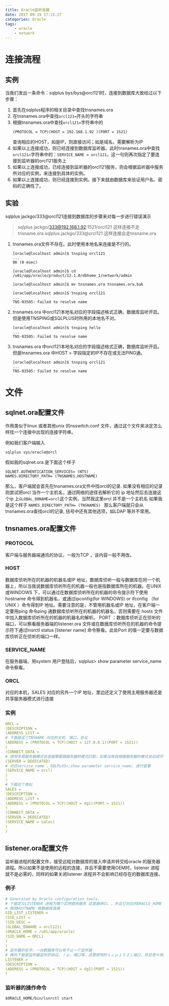 ```yaml
---
title: Oracle监听连接
date: 2017-09-19 17:15:27
categories: Oracle
tags: 
    - oracle
    - network
---
```


# 连接流程

## 实例

当我们发出一条命令：sqlplus bys/bys@orcl121时，连接到数据库大致经过以下步骤：

1. 首先在sqlplus程序的相关目录中查找tnsnames.ora
2. 在tnsnames.ora中查找`orcl121=`开头的字符串
3. 根据tnsnames.ora中查找`orcl121=`字符串中的
   ```
   (PROTOCOL = TCP)(HOST = 192.168.1.92 )(PORT = 1521)
   ```
   查询相应的HOST，如是IP，则直接访问；如是域名，需要解析为IP
4. 如果以上连接成功，则已经连接到数据库监听器。此时tnsnames.ora中查找`orcl121=`字符串中的：`SERVICE_NAME = orcl121`，这一句则再次指定了要连接到监听器的orcl121服务上
5. 如果以上连接成功，已经连接到监听器的orcl121服务，则会根据监听器中服务所对应的实例，来连接到具体的实例。
6. 如果以上连接成功，则已经连接到实例。接下来就由数据库来验证用户名、密码的正确性了。



## 实验

sqlplus jackgo/333@orcl121连接到数据库的步骤来对每一步进行错误演示

> sqlplus jackgo/333@192.168.1.92:1521/orcl121 这样连接不走tnsname.ora
> sqlplus jackgo/333@orcl121  这样连接会走tnsname.ora



1. tnsnames.ora文件不存在。此时使用本地名来连接是不行的。

   ```shell
   [oracle@localhost admin]$ tnsping orcl121
   ...
   OK (0 msec)

   [oracle@localhost admin]$ cd /u01/app/oracle/product/12.1.0/dbhome_1/network/admin

   [oracle@localhost admin]$ mv tnsnames.ora tnsnames.ora.bak

   [oracle@localhost admin]$ tnsping orcl121
   ...
   TNS-03505: Failed to resolve name
   ```

2. tnsnames.ora 中orcl121本地名对应的字段描述格式正确，数据库监听开启。但是使用TNSPING或SQLPLUS时所用的本地名不对。
   ```
   [oracle@localhost admin]$ tnsping hello
   ...
   TNS-03505: Failed to resolve name
   ```

3. tnsnames.ora 中orcl121本地名对应的字段描述格式正确，数据库监听开启。但是tnsnames.ora 中HOST = 字段指定的IP不存在或无法PING通。
   ```
   [oracle@localhost admin]$ tnsping orcl121
   ...
   TNS-03505: Failed to resolve name
   ```


# 文件

## sqlnet.ora配置文件

作用类似于linux 或者其他unix 的nsswitch.conf 文件，通过这个文件来决定怎么样找一个连接中出现的连接字符串。  

例如我们客户端输入 
```shell
sqlplus sys/oracle@orcl
```

假如我的sqlnet.ora 是下面这个样子
```
SQLNET.AUTHENTICATION_SERVICES= (NTS) 
NAMES.DIRECTORY_PATH= (TNSNAMES,HOSTNAME) 
```

那么，客户端就会首先在tnsnames.ora文件中找orcl的记录. 如果没有相应的记录则尝试把orcl 当作一个主机名，通过网络的途径去解析它的 ip 地址然后去连接这个ip 上`GLOBAL_DBNAME=orcl`这个实例，当然我这里orcl 并不是一个主机名 
如果我是这个样子
`NAMES.DIRECTORY_PATH= (TNSNAMES) `
那么客户端就只会从tnsnames.ora查找orcl的记录, 括号中还有其他选项，如LDAP 等并不常用。



## tnsnames.ora配置文件

### PROTOCOL

客户端与服务器端通讯的协议，一般为TCP ，该内容一般不用改。 

### HOST

数据库侦听所在的机器的机器名或IP 地址，数据库侦听一般与数据库在同一个机器上，所以当我说数据库侦听所在的机器一般也是指数据库所在的机器。在UNIX 或WINDOWS 下，可以通过在数据库侦听所在的机器的命令提示符下使用hostname 命令得到机器名，或通过ipconfig(for WINDOWS) or ifconfig （for UNIX ）命令得到IP 地址。需要注意的是，不管用机器名或IP 地址，在客户端一定要用ping 命令ping 通数据库侦听所在的机器的机器名，否则需要在 hosts 文件中加入数据库侦听所在的机器的机器名的解析。 
PORT ：数据库侦听正在侦听的端口，可以察看服务器端的listener.ora 文件或在数据库侦听所在的机器的命令提示符下通过lnsrctl status [listener name] 命令察看。此处Port 的值一定要与数据库侦听正在侦听的端口一样。 

### SERVICE_NAME

在服务器端，用system 用户登陆后，sqlplus> show parameter service_name 命令察看。

### ORCL

对应的本机，SALES 对应的另外一个IP 地址，里边还定义了使用主用服务器还是共享服务器模式进行连接 

### 实例

```yaml
ORCL = 
(DESCRIPTION = 
(ADDRESS_LIST = 
# 下面是这个TNSNAME 对应的主机，端口，协议 
(ADDRESS = (PROTOCOL = TCP)(HOST = 127.0.0.1)(PORT = 1521)) 
) 
(CONNECT_DATA = 
# 使用专用服务器模式去连接需要跟服务器的模式匹配，如果没有就根据服务器的模式自动调节  
(SERVER = DEDICATED) 
# 对应service_name ，SQLPLUS>;show parameter service_name; 进行查看  
(SERVICE_NAME = orcl) 
) 
) 
# 下面这个类似  
SALES = 
(DESCRIPTION = 
(ADDRESS_LIST = 
(ADDRESS = (PROTOCOL = TCP)(HOST = dg1)(PORT = 1521)) 
) 
(CONNECT_DATA = 
(SERVER = DEDICATED) 
(SERVICE_NAME = sales) 
) 
)  
```
## listener.ora配置文件

监听器进程的配置文件，接受远程对数据库的接入申请并转交给oracle 的服务器进程。所以如果不是使用的远程的连接，并且不需要使用OEM时，listener 进程就不是必需的，同样的如果关闭listener 进程并不会影响已经存在的数据库连接。 

### 例子

```yaml
# Generated by Oracle configuration tools. 
# 下面定义LISTENER 进程为哪个实例提供服务 这里是ORCL ，并且它对应的ORACLE_HOME 和GLOBAL_DBNAME 其中GLOBAL_DBNAME 不是必需的除非 
# 使用HOSTNAME 做数据库连接 
SID_LIST_LISTENER = 
(SID_LIST = 
(SID_DESC = 
(GLOBAL_DBNAME = orcl121) 
(ORACLE_HOME = /u01/app/oracle) 
(SID_NAME = ORCL) 
) 
)  
# 监听器的名字，一台数据库可以有不止一个监听器 
# 再向下面是监听器监听的协议，ｉｐ，端口等，这里使用的ｔｃｐ１５２１端口，并且使＃用的是主机名 
LISTENER = 
(DESCRIPTION = 
(ADDRESS = (PROTOCOL = TCP)(HOST = dg1)(PORT = 1521)) 
)  
```
### 监听器的操作命令

```
$ORACLE_HOME/bin/lsnrctl start
```

